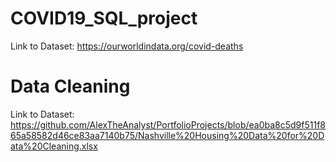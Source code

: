 # COVID19_SQL_project

Link to Dataset: https://ourworldindata.org/covid-deaths



# Data Cleaning

Link to Dataset: https://github.com/AlexTheAnalyst/PortfolioProjects/blob/ea0ba8c5d9f511f865a58582d46ce83aa7140b75/Nashville%20Housing%20Data%20for%20Data%20Cleaning.xlsx
